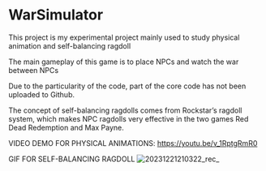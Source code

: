 # WarSimulator

This project is my experimental project mainly used to study physical animation and self-balancing ragdoll

The main gameplay of this game is to place NPCs and watch the war between NPCs


Due to the particularity of the code, part of the core code has not been uploaded to Github.

The concept of self-balancing ragdolls comes from Rockstar’s ragdoll system, 
which makes NPC ragdolls very effective in the two games Red Dead Redemption and Max Payne.

VIDEO DEMO FOR PHYSICAL ANIMATIONS:
https://youtu.be/v_1RptgRmR0


GIF FOR SELF-BALANCING RAGDOLL
![20231221210322_rec_](https://github.com/moonstoneG/WarSimulator/assets/76591064/6140b998-ae14-41d4-ada2-528f200a485e)

